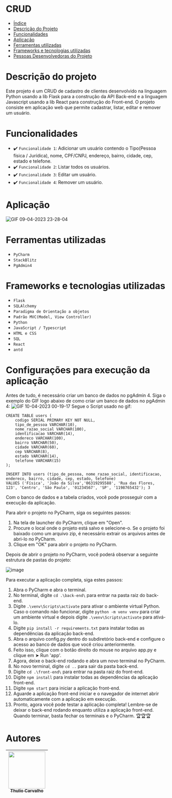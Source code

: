 # CRUD

* [Índice](#índice)
* [Descrição do Projeto](#descrição-do-projeto)
* [Funcionalidades](#funcionalidades)
* [Aplicação](#aplicação)
* [Ferramentas utilizadas](#ferramentas-utilizadas)
* [Frameworks e tecnologias utilizadas](#frameworks-e-tecnologias-utilizadas)
* [Pessoas Desenvolvedoras do Projeto](#pessoas-desenvolvedoras)

# Descrição do projeto
Este projeto é um CRUD de cadastro de clientes desenvolvido na linguagem Python usando a lib Flask para a construção da API Back-end 
e a linguagem Javascript usando a lib React para construção do Front-end. O projeto consiste em aplicação web que permite cadastrar, listar, editar e remover um usuário. 

# Funcionalidades
 - ✔️ `Funcionalidade 1`: Adicionar um usuário contendo o Tipo(Pessoa física / Jurídica), nome, CPF/CNPJ, endereço, bairro, cidade, cep, estado e telefone.
 - ✔️ `Funcionalidade 2`: Listar todos os usuários.
 - ✔️ `Funcionalidade 3`: Editar um usuário.
 - ✔️ `Funcionalidade 4`: Remover um usuário.
 
# Aplicação

![GIF 09-04-2023 23-28-04](https://user-images.githubusercontent.com/48070981/230814212-969d0be4-6cef-409e-96d8-482c4156d5ad.gif)
# Ferramentas utilizadas
- `PyCharm`
- `StackBlitz`
- `PgAdmin4`

# Frameworks e tecnologias utilizadas
- `Flask`
- `SQLAlchemy`
- `Paradigma de Orientação a objetos`
- `Padrão MVC(Model, View Controller)`
- `Python`
- `JavaScript / Typescript`
- `HTML e CSS`
- `SQL`
- `React`
- `antd`

# Configurações para execução da aplicação
Antes de tudo, é necessário criar um banco de dados no pgAdmin 4. Siga o exemplo do GIF logo abaixo de como criar um banco de dados no pgAdmin 4:
![GIF 10-04-2023 00-19-17](https://user-images.githubusercontent.com/48070981/230819590-4eb64269-8720-4681-a589-adc499fa0529.gif)
Segue o Script usado no gif:
```
CREATE TABLE users (
    codigo SERIAL PRIMARY KEY NOT NULL,
    tipo_de_pessoa VARCHAR(10),
    nome_razao_social VARCHAR(100),
    identificacao VARCHAR(14),
    endereco VARCHAR(100),
    bairro VARCHAR(50),
    cidade VARCHAR(60),
    cep VARCHAR(8),
    estado VARCHAR(14),
    telefone VARCHAR(15)
);

INSERT INTO users (tipo_de_pessoa, nome_razao_social, identificacao, endereco, bairro, cidade, cep, estado, telefone)
VALUES ('Física', 'João da Silva','06319295588', 'Rua das Flores, 123', 'Centro', 'São Paulo', '01234567', 'SP', '1198765432'); 3
```
Com o banco de dados e a tabela criados, você pode prosseguir com a execução da aplicação.

Para abrir o projeto no PyCharm, siga os seguintes passos:

1. Na tela de launcher do PyCharm, clique em "Open".
2. Procure o local onde o projeto está salvo e selecione-o. Se o projeto foi baixado como um arquivo zip, é necessário extrair os arquivos antes de abri-lo no PyCharm.
3. Clique em "OK" para abrir o projeto no PyCharm.

Depois de abrir o projeto no PyCharm, você poderá observar a seguinte estrutura de pastas do projeto:

![image](https://user-images.githubusercontent.com/48070981/230822678-9ea93bf5-0f08-4555-90c0-634a8f9f2207.png)


Para executar a aplicação completa, siga estes passos:

1. Abra o PyCharm e abra o terminal.
2. No terminal, digite ```cd .\back-end\``` para entrar na pasta raiz do back-end.
3. Digite ```.\venv\Scripts\activate``` para ativar o ambiente virtual Python. Caso o comando não funcionar, digite ```python -m venv venv``` para criar um ambiente virtual e depois digite ```.\venv\Scripts\activate``` para ativá-lo.
4. Digite ```pip install -r requirements.txt``` para instalar todas as dependências da aplicação back-end.
5. Abra o arquivo config.py dentro do subdiretório back-end e configure o acesso ao banco de dados que você criou anteriormente.
6. Feito isso, clique com o botão direito do mouse no arquivo app.py e clique em ➤ Run 'app'.
7. Agora, deixe o back-end rodando e abra um novo terminal no PyCharm.
8. No novo terminal, digite ```cd ..``` para sair da pasta back-end.
9. Digite ```cd .\front-end\``` para entrar na pasta raiz do front-end.
10. Digite ```npm install``` para instalar todas as dependências da aplicação front-end.
11. Digite ```npm start``` para iniciar a aplicação front-end.
12. Aguarde a aplicação front-end iniciar e o navegador de internet abrir automaticamente com a aplicação em execução.
13. Pronto, agora você pode testar a aplicação completa! Lembre-se de deixar o back-end rodando enquanto utiliza a aplicação front-end. Quando terminar, basta fechar os terminais e o PyCharm. 🏆🏆🏆

# Autores

| [<img src="https://avatars.githubusercontent.com/u/48070981?s=400&v=4" width=115><br><sub>Thulio Carvalho</sub>](https://github.com/Thulio-FM-Carvalho) |  
| :---: |

